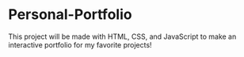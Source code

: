 # Personal-Portfolio
This project will be made with HTML, CSS, and JavaScript to make an interactive portfolio for my favorite projects!
